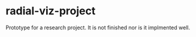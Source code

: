 # radial-viz-project
Prototype for a research project. It is not finished nor is it implmented well. 
